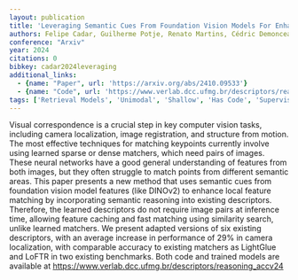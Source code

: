 ```yaml
---
layout: publication
title: 'Leveraging Semantic Cues From Foundation Vision Models For Enhanced Local Feature Correspondence'
authors: Felipe Cadar, Guilherme Potje, Renato Martins, Cédric Demonceaux, Erickson R. Nascimento
conference: "Arxiv"
year: 2024
citations: 0
bibkey: cadar2024leveraging
additional_links:
  - {name: "Paper", url: 'https://arxiv.org/abs/2410.09533'}
  - {name: "Code", url: 'https://www.verlab.dcc.ufmg.br/descriptors/reasoning_accv24'}
tags: ['Retrieval Models', 'Unimodal', 'Shallow', 'Has Code', 'Supervised']
---
```

Visual correspondence is a crucial step in key computer vision tasks,
including camera localization, image registration, and structure from motion.
The most effective techniques for matching keypoints currently involve using
learned sparse or dense matchers, which need pairs of images. These neural
networks have a good general understanding of features from both images, but
they often struggle to match points from different semantic areas. This paper
presents a new method that uses semantic cues from foundation vision model
features (like DINOv2) to enhance local feature matching by incorporating
semantic reasoning into existing descriptors. Therefore, the learned
descriptors do not require image pairs at inference time, allowing feature
caching and fast matching using similarity search, unlike learned matchers. We
present adapted versions of six existing descriptors, with an average increase
in performance of 29% in camera localization, with comparable accuracy to
existing matchers as LightGlue and LoFTR in two existing benchmarks. Both code
and trained models are available at
https://www.verlab.dcc.ufmg.br/descriptors/reasoning_accv24
